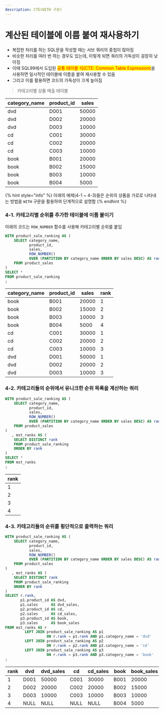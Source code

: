 ```yaml
---
description: CTE(WITH 구문)
---
```


# 계산된 테이블에 이름 붙여 재사용하기

* 복잡한 처리를 하는 SQL문을 작성할 때는 서브 쿼리의 중첩이 많아짐
* 비슷한 처리를 여러 번 하는 경우도 있는데, 이렇게 되면 쿼리의 가독성이 굉장히 낮아짐
* 이때 SQL99에서 도입된 <mark style="color:red;">공통 테이블 식(CTE: Common Table Expression)</mark>을 사용하면 일시적인 테이블에 이름을 붙여 재사용할 수 있음
* 그리고 이를 활용하면 코드의 가독성이 크게 높아짐

> 카테고리별 상품 매출 테이블

| category\_name | product\_id | sales |
| -------------- | ----------- | ----- |
| dvd            | D001        | 50000 |
| dvd            | D002        | 20000 |
| dvd            | D003        | 10000 |
| cd             | C001        | 30000 |
| cd             | C002        | 20000 |
| cd             | C003        | 10000 |
| book           | B001        | 20000 |
| book           | B002        | 15000 |
| book           | B003        | 10000 |
| book           | B004        | 5000  |

{% hint style="info" %}
아래의 예제(4-1 \~ 4-3)들은 순위의 상품을 가로로 나타내는 방법을 `WITH` 구문을 활용하여 단계적으로 설명함
{% endhint %}

### 4-1. 카테고리별 순위를 추가한 테이블에 이름 붙이기

아래의 코드는 `ROW_NUMBER` 함수를 사용해 카테고리별 순위를 붙임

```sql
WITH product_sale_ranking AS (
    SELECT category_name,
           product_id,
           sales,
           ROW_NUMBER()
           OVER (PARTITION BY category_name ORDER BY sales DESC) AS rank
    FROM product_sales
)
SELECT *
FROM product_sale_ranking
;
```

| category\_name | product\_id | sales | rank |
| -------------- | ----------- | ----- | ---- |
| book           | B001        | 20000 | 1    |
| book           | B002        | 15000 | 2    |
| book           | B003        | 10000 | 3    |
| book           | B004        | 5000  | 4    |
| cd             | C001        | 30000 | 1    |
| cd             | C002        | 20000 | 2    |
| cd             | C003        | 10000 | 3    |
| dvd            | D001        | 50000 | 1    |
| dvd            | D002        | 20000 | 2    |
| dvd            | D003        | 10000 | 3    |

### 4-2. 카테고리들의 순위에서 유니크한 순위 목록을 계산하는 쿼리

```sql
WITH product_sale_ranking AS (
    SELECT category_name,
           product_id,
           sales,
           ROW_NUMBER()
           OVER (PARTITION BY category_name ORDER BY sales DESC) AS rank
    FROM product_sales
)
   , mst_ranks AS (
    SELECT DISTINCT rank
    FROM product_sale_ranking
    ORDER BY rank
)
SELECT *
FROM mst_ranks
;
```

| rank |
| ---- |
| 1    |
| 2    |
| 3    |
| 4    |

### 4-3. 카테고리들의 순위를 횡단적으로 출력하는 쿼리

```sql
WITH product_sale_ranking AS (
    SELECT category_name,
           product_id,
           sales,
           ROW_NUMBER()
           OVER (PARTITION BY category_name ORDER BY sales DESC) AS rank
    FROM product_sales
)
   , mst_ranks AS (
    SELECT DISTINCT rank
    FROM product_sale_ranking
    ORDER BY rank
)
SELECT r.rank,
       p1.product_id AS dvd,
       p1.sales      AS dvd_sales,
       p2.product_id AS cd,
       p2.sales      AS cd_sales,
       p3.product_id AS book,
       p3.sales      AS book_sales
FROM mst_ranks AS r
         LEFT JOIN product_sale_ranking AS p1
                   ON r.rank = p1.rank AND p1.category_name = 'dvd'
         LEFT JOIN product_sale_ranking AS p2
                   ON r.rank = p2.rank AND p2.category_name = 'cd'
         LEFT JOIN product_sale_ranking AS p3
                   ON r.rank = p3.rank AND p3.category_name = 'book'
;
```

| rank | dvd  | dvd\_sales | cd   | cd\_sales | book | book\_sales |
| ---- | ---- | ---------- | ---- | --------- | ---- | ----------- |
| 1    | D001 | 50000      | C001 | 30000     | B001 | 20000       |
| 2    | D002 | 20000      | C002 | 20000     | B002 | 15000       |
| 3    | D003 | 10000      | C003 | 10000     | B003 | 10000       |
| 4    | NULL | NULL       | NULL | NULL      | B004 | 5000        |
